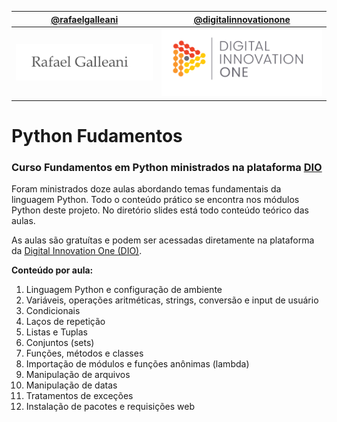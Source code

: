 [@rafaelgalleani](https://www.youtube.com/c/RafaelGalleani)            |  [@digitalinnovationone](https://digitalinnovation.one/)
:-------------------------:|:-------------------------:
![](images/galleani.png)  |  ![](images/dio.png)

# Python Fudamentos

### Curso Fundamentos em Python ministrados na plataforma [DIO](https://digitalinnovation.one/)

Foram ministrados doze aulas abordando temas fundamentais da linguagem Python. 
Todo o conteúdo prático se encontra nos módulos Python deste projeto.
No diretório slides está todo conteúdo teórico das aulas.

As aulas são gratuítas e podem ser acessadas diretamente na plataforma da [Digital Innovation One (DIO)](https://digitalinnovation.one/).

**Conteúdo por aula:**

1. Linguagem Python e configuração de ambiente
2. Variáveis, operações aritméticas, strings, conversão e input de usuário
3. Condicionais
4. Laços de repetição
5. Listas e Tuplas
6. Conjuntos (sets)
7. Funções, métodos e classes
8. Importação de módulos e funções anônimas (lambda)
9. Manipulação de arquivos
10. Manipulação de datas
11. Tratamentos de exceções
12. Instalação de pacotes e requisições web
